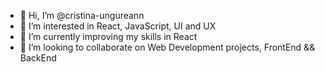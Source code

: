 - 👋 Hi, I’m @cristina-ungureann
- 👀 I’m interested in React, JavaScript, UI and UX
- 🌱 I’m currently improving my skills in React
- 💞️ I’m looking to collaborate on Web Development projects, FrontEnd && BackEnd
<!--- - 📫 How to reach me : --->

<!---
cristina-ungureann/cristina-ungureann is a ✨ special ✨ repository because its `README.md` (this file) appears on your GitHub profile.
You can click the Preview link to take a look at your changes.
--->
